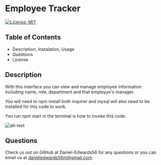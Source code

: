 # Employee Tracker

[![License: MIT](https://img.shields.io/badge/License-MIT-yellow.svg)](https://opensource.org/licenses/MIT)

## Table of Contents

- Description, Instalation, Usage
- Questions
- License

## Description

With this interface you can view and manage employee information including name, role, department and that employye's manager.

You will need to npm install both inquirer and mysql will also need to be installed for this code to work.

You run npm start in the terminal is how to invoke this code.

![alt-text](.demo_employee_tracker.gif)

## Questions

Check us out on GitHub at Daniel-Edwards56 for any questions or you can email us at danieledwards56m@gmail.com.
